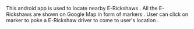 This android app is used to locate nearby E-Rickshaws . All the E-Rickshaws are shown on Google Map in form of markers . User can click on marker to poke a E-Rickshaw driver to come to user's location .
